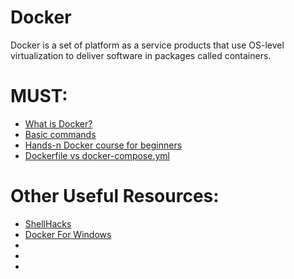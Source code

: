 # Docker
Docker is a set of platform as a service products that use OS-level virtualization to deliver software in packages called containers.

# MUST:
<ul>
  <li><a href="https://docs.docker.com/">What is Docker?</a></li>
  <li><a href="https://github.com/HackTechGO/Docker/blob/master/basic-docker-commands.md">Basic commands</a></li>  
  <li><a href="https://kodekloud.com/p/docker-for-the-absolute-beginner-hands-on">Hands-n Docker course for beginners</a></li>
  <li><a href="https://www.evernote.com/shard/s386/u/0/sh/e82542cb-54d8-4b0c-afd4-678575b311c5/26d6f1edaecee02cadb6c3b09d4d5750"> Dockerfile vs docker-compose.yml</a></li>
</ul>

# Other Useful Resources:
<ul>
  <li><a href="https://www.shellhacks.com/tag/docker/">ShellHacks</a></li>
  <li><a href="https://www.evernote.com/shard/s386/sh/48d393ea-c874-4da2-b4e8-413f4b5f24c3/a46afb6e6f1bd4296ea4017c4328e5f3">Docker For Windows</a></li>
  <li><a href=""></a></li>
  <li><a href=""></a></li>
  <li><a href=""></a></li>

</ul
